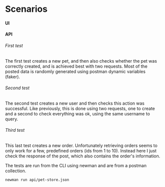 # Scenarios

#### UI

#### API

###### First test

The first test creates a new pet, and then also checks whether the pet was correctly created, and is achieved best with two requests. Most of the posted data is randomly generated using postman dynamic variables (faker).

###### Second test

The second test creates a new user and then checks this action was successful. Like previously, this is done using two requests, one to create and a second to check everything was ok, using the same username to query.

###### Third test

This last test creates a new order. Unfortunately retrieving orders seems to only work for a few, predefined orders (ids from 1 to 10). Instead here I just check the response of the post, which also contains the order's information.

The tests are run from the CLI using newman and are from a postman collection.

```
newman run api/pet-store.json
```
